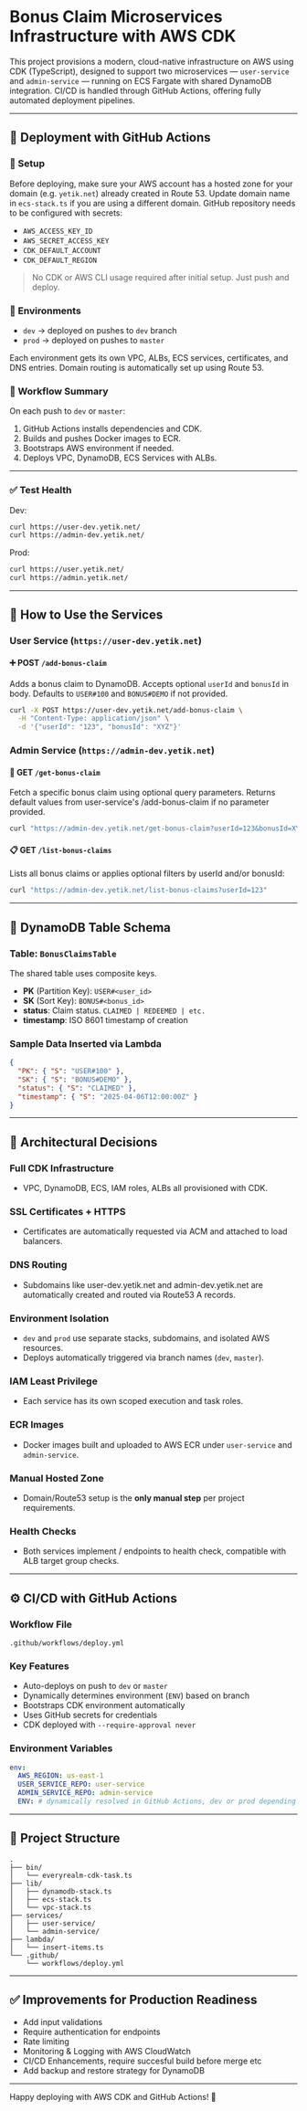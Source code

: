 # Bonus Claim Microservices Infrastructure with AWS CDK

This project provisions a modern, cloud-native infrastructure on AWS using CDK (TypeScript), designed to support two microservices — `user-service` and `admin-service` — running on ECS Fargate with shared DynamoDB integration. CI/CD is handled through GitHub Actions, offering fully automated deployment pipelines.

---

## 🚀 Deployment with GitHub Actions

### 🔐 Setup

Before deploying, make sure your AWS account has a hosted zone for your domain (e.g. `yetik.net`) already created in Route 53.
Update domain name in `ecs-stack.ts` if you are using a different domain.
GitHub repository needs to be configured with secrets:
  - `AWS_ACCESS_KEY_ID`
  - `AWS_SECRET_ACCESS_KEY`
  - `CDK_DEFAULT_ACCOUNT`
  - `CDK_DEFAULT_REGION`

> No CDK or AWS CLI usage required after initial setup. Just push and deploy.

### 🌱 Environments

- `dev` → deployed on pushes to `dev` branch
- `prod` → deployed on pushes to `master`

Each environment gets its own VPC, ALBs, ECS services, certificates, and DNS entries. Domain routing is automatically set up using Route 53.

### 🔄 Workflow Summary
On each push to `dev` or `master`:
1. GitHub Actions installs dependencies and CDK.
2. Builds and pushes Docker images to ECR.
3. Bootstraps AWS environment if needed.
4. Deploys VPC, DynamoDB, ECS Services with ALBs.

---

### ✅ Test Health
Dev:
```bash
curl https://user-dev.yetik.net/
curl https://admin-dev.yetik.net/
```
Prod:
```bash
curl https://user.yetik.net/
curl https://admin.yetik.net/
```

---

## 🧪 How to Use the Services

### **User Service** (`https://user-dev.yetik.net`)

#### ➕ POST `/add-bonus-claim`

Adds a bonus claim to DynamoDB. Accepts optional `userId` and `bonusId` in body. Defaults to `USER#100` and `BONUS#DEMO` if not provided.

```bash
curl -X POST https://user-dev.yetik.net/add-bonus-claim \
  -H "Content-Type: application/json" \
  -d '{"userId": "123", "bonusId": "XYZ"}'
```

### **Admin Service** (`https://admin-dev.yetik.net`)

#### 📄 GET `/get-bonus-claim`

Fetch a specific bonus claim using optional query parameters. Returns default values from user-service's /add-bonus-claim if no parameter provided.

```bash
curl "https://admin-dev.yetik.net/get-bonus-claim?userId=123&bonusId=XYZ"
```

#### 📋 GET `/list-bonus-claims`

Lists all bonus claims or applies optional filters by userId and/or bonusId:

```bash
curl "https://admin-dev.yetik.net/list-bonus-claims?userId=123"
```

---

## 🧩 DynamoDB Table Schema

### Table: `BonusClaimsTable`

The shared table uses composite keys.

- **PK** (Partition Key): `USER#<user_id>`
- **SK** (Sort Key): `BONUS#<bonus_id>`
- **status**: Claim status. `CLAIMED | REDEEMED | etc.`
- **timestamp**: ISO 8601 timestamp of creation

### Sample Data Inserted via Lambda
```json
{
  "PK": { "S": "USER#100" },
  "SK": { "S": "BONUS#DEMO" },
  "status": { "S": "CLAIMED" },
  "timestamp": { "S": "2025-04-06T12:00:00Z" }
}
```

---

## 🧠 Architectural Decisions

### Full CDK Infrastructure
- VPC, DynamoDB, ECS, IAM roles, ALBs all provisioned with CDK.

### SSL Certificates + HTTPS
- Certificates are automatically requested via ACM and attached to load balancers.

### DNS Routing
- Subdomains like user-dev.yetik.net and admin-dev.yetik.net are automatically created and routed via Route53 A records.

### Environment Isolation
- `dev` and `prod` use separate stacks, subdomains, and isolated AWS resources.
- Deploys automatically triggered via branch names (`dev`, `master`).

### IAM Least Privilege
- Each service has its own scoped execution and task roles.

### ECR Images
- Docker images built and uploaded to AWS ECR under `user-service` and `admin-service`.

### Manual Hosted Zone
- Domain/Route53 setup is the **only manual step** per project requirements.

### Health Checks
- Both services implement / endpoints to health check, compatible with ALB target group checks.

---

## ⚙️ CI/CD with GitHub Actions

### Workflow File
`.github/workflows/deploy.yml`

### Key Features
- Auto-deploys on push to `dev` or `master`
- Dynamically determines environment (`ENV`) based on branch
- Bootstraps CDK environment automatically
- Uses GitHub secrets for credentials
- CDK deployed with `--require-approval never`

### Environment Variables
```yaml
env:
  AWS_REGION: us-east-1
  USER_SERVICE_REPO: user-service
  ADMIN_SERVICE_REPO: admin-service
  ENV: # dynamically resolved in GitHub Actions, dev or prod depending on branch
```

---

## 📁 Project Structure
```
.
├── bin/
│   └── everyrealm-cdk-task.ts
├── lib/
│   ├── dynamodb-stack.ts
│   ├── ecs-stack.ts
│   └── vpc-stack.ts
├── services/
│   ├── user-service/
│   └── admin-service/
├── lambda/
│   └── insert-items.ts
└── .github/
    └── workflows/deploy.yml
```

---

## ✅ Improvements for Production Readiness
- Add input validations
- Require authentication for endpoints
- Rate limiting
- Monitoring & Logging with AWS CloudWatch
- CI/CD Enhancements, require succesful build before merge etc
- Add backup and restore strategy for DynamoDB

---

Happy deploying with AWS CDK and GitHub Actions! 🎉